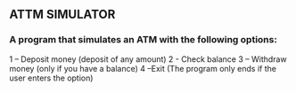 ## ATTM SIMULATOR
### A program that simulates an ATM with the following options:
1 – Deposit money (deposit of any amount)
2 - Check balance
3 – Withdraw money (only if you have a balance)
4 –Exit (The program only ends if the user enters the option)
